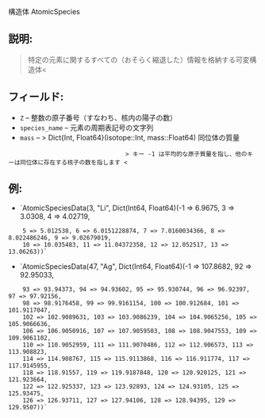 構造体 AtomicSpecies

## 説明:

> 特定の元素に関するすべての（おそらく縮退した）情報を格納する可変構造体<


## フィールド:

  * `Z`            – 整数の原子番号（すなわち、核内の陽子の数）
  * `species_name` – 元素の周期表記号の文字列
  * `mass`   – > Dict{Int, Float64}(isotope::Int, mass::Float64) 同位体の質量

```
								 > キー -1 は平均的な原子質量を指し、他のキーは同位体に存在する核子の数を指します <
```

## 例:

  * `AtomicSpeciesData(3, "Li", Dict(Int64, Float64)(-1 => 6.9675, 3 => 3.0308, 4 => 4.02719,

```
	5 => 5.012538, 6 => 6.0151228874, 7 => 7.0160034366, 8 => 8.022486246, 9 => 9.02679019, 
	10 => 10.035483, 11 => 11.04372358, 12 => 12.052517, 13 => 13.06263))`
```

  * `AtomicSpeciesData(47, "Ag", Dict(Int64, Float64)(-1 => 107.8682, 92 => 92.95033,

```
	93 => 93.94373, 94 => 94.93602, 95 => 95.930744, 96 => 96.92397, 97 => 97.92156, 
	98 => 98.9176458, 99 => 99.9161154, 100 => 100.912684, 101 => 101.9117047, 
	102 => 102.9089631, 103 => 103.9086239, 104 => 104.9065256, 105 => 105.9066636, 
	106 => 106.9050916, 107 => 107.9059503, 108 => 108.9047553, 109 => 109.9061102, 
	110 => 110.9052959, 111 => 111.9070486, 112 => 112.906573, 113 => 113.908823, 
	114 => 114.908767, 115 => 115.9113868, 116 => 116.911774, 117 => 117.9145955, 
	118 => 118.91557, 119 => 119.9187848, 120 => 120.920125, 121 => 121.923664, 
	122 => 122.925337, 123 => 123.92893, 124 => 124.93105, 125 => 125.93475, 
	126 => 126.93711, 127 => 127.94106, 128 => 128.94395, 129 => 129.9507))`
```
